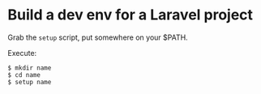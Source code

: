 # Build a dev env for a Laravel project

Grab the `setup` script, put somewhere on your $PATH.

Execute:
```
$ mkdir name
$ cd name
$ setup name
```